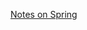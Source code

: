 [Notes on Spring](https://adrians-second-brain.gitbook.io/adrians-second-brain/Notes%20on%20Spring.md)